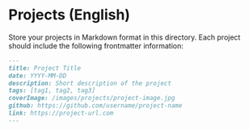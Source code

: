 # Projects (English)

Store your projects in Markdown format in this directory. Each project should include the following frontmatter information:

```markdown
---
title: Project Title
date: YYYY-MM-DD
description: Short description of the project
tags: [tag1, tag2, tag3]
coverImage: /images/projects/project-image.jpg
github: https://github.com/username/project-name
link: https://project-url.com
---
``` 